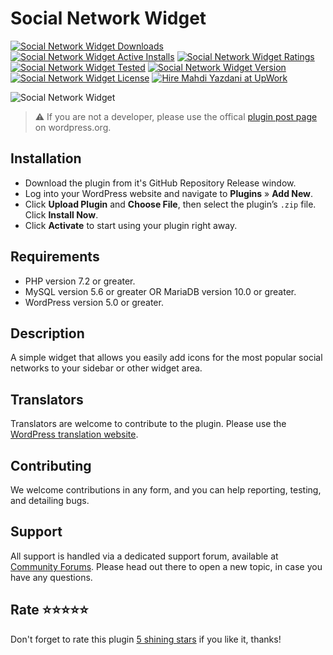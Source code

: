 # Social Network Widget
[![Social Network Widget Downloads](https://img.shields.io/wordpress/plugin/dt/social-network-widget.svg)](https://wordpress.org/plugins/social-network-widget) [![Social Network Widget Active Installs](https://img.shields.io/wordpress/plugin/installs/social-network-widget.svg)](https://wordpress.org/plugins/social-network-widget) [![Social Network Widget Ratings](https://img.shields.io/wordpress/plugin/r/social-network-widget.svg)](https://wordpress.org/plugins/social-network-widget) [![Social Network Widget Tested](https://img.shields.io/wordpress/plugin/tested/social-network-widget.svg)](https://wordpress.org/plugins/social-network-widget) [![Social Network Widget Version](https://img.shields.io/wordpress/plugin/v/social-network-widget.svg)](https://wordpress.org/plugins/social-network-widget) [![Social Network Widget License](https://img.shields.io/github/license/mypreview/social-network-widget)](https://wordpress.org/plugins/social-network-widget) [![Hire Mahdi Yazdani at UpWork](https://img.shields.io/badge/Hire%20Me-UpWork-37A000)](https://www.upwork.com/o/profiles/users/_~016ad17ad3fc5cce94)

![Social Network Widget](https://ps.w.org/social-network-widget/assets/banner-1544x500.png?rev=2319893)

> ⚠️ If you are not a developer, please use the offical [plugin post page](https://wordpress.org/plugins/social-network-widget "Download Social Network Widget plugin") on wordpress.org.

## Installation

* Download the plugin from it's GitHub Repository Release window.
* Log into your WordPress website and navigate to **Plugins** » **Add New**.
* Click **Upload Plugin** and **Choose File**, then select the plugin’s `.zip` file. Click **Install Now**.
* Click **Activate** to start using your plugin right away.

## Requirements

* PHP version 7.2 or greater.
* MySQL version 5.6 or greater OR MariaDB version 10.0 or greater.
* WordPress version 5.0 or greater.

## Description

A simple widget that allows you easily add icons for the most popular social networks to your sidebar or other widget area.

## Translators

Translators are welcome to contribute to the plugin. Please use the [WordPress translation website](https://translate.wordpress.org/projects/wp-plugins/social-network-widget "WordPress translation website").

## Contributing

We welcome contributions in any form, and you can help reporting, testing, and detailing bugs.

## Support

All support is handled via a dedicated support forum, available at [Community Forums](https://wordpress.org/support/plugin/social-network-widget "Community Forums"). Please head out there to open a new topic, in case you have any questions.

## Rate ⭐⭐⭐⭐⭐

Don't forget to rate this plugin [5 shining stars](https://wordpress.org/support/plugin/social-network-widget/reviews/ "5 shining stars") if you like it, thanks!